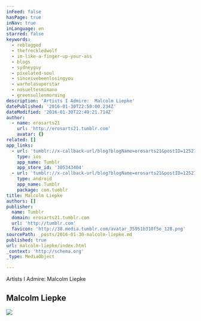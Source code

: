 ```yaml
---
inFeed: false
hasPage: true
inNav: true
inLanguage: en
starred: false
keywords:
  - reblogged
  - thefreckledwolf
  - im-like-a-finger-up-your-ass
  - blogs
  - sydneyguy
  - pixelated-soul
  - sinceivebeenlosingyou
  - warholasuperstar
  - nosueltesmimano
  - greensullenmorning
description: 'Artists I Admire:  Malcolm Liepke'
datePublished: '2016-01-30T22:50:00.234Z'
dateModified: '2016-01-30T22:49:21.714Z'
author:
  - name: erosarts21
    url: 'http://erosarts21.tumblr.com'
    avatar: {}
related: []
app_links:
  - url: 'tumblr://x-callback-url/blog?blogName=erosarts21&postID=125270191152'
    type: ios
    app_name: Tumblr
    app_store_id: '305343404'
  - url: 'tumblr://x-callback-url/blog?blogName=erosarts21&postID=125270191152'
    type: android
    app_name: Tumblr
    package: com.tumblr
title: Malcolm Liepke
authors: []
publisher:
  name: Tumblr
  domain: erosarts21.tumblr.com
  url: 'http://tumblr.com'
  favicon: 'http://38.media.tumblr.com/avatar_35951b310f5e_128.png'
sourcePath: _posts/2016-01-30-malcolm-liepke.md
published: true
url: malcolm-liepke/index.html
_context: 'http://schema.org'
_type: MediaObject

---
```

Artists I Admire:  Malcolm Liepke

<article style=""><h1>Malcolm Liepke</h1><img src="https://s3-us-west-2.amazonaws.com/the-grid-img/p/90d536f719dd6f022ca3eaf39ace9a91ed10c5bb.jpg" /></article>